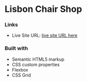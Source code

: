 # Lisbon Chair Shop


### Links


- Live Site URL: [live site URL here](https://effervescent-rugelach-0cb156.netlify.app/)

### Built with

- Semantic HTML5 markup
- CSS custom properties
- Flexbox
- CSS Grid
